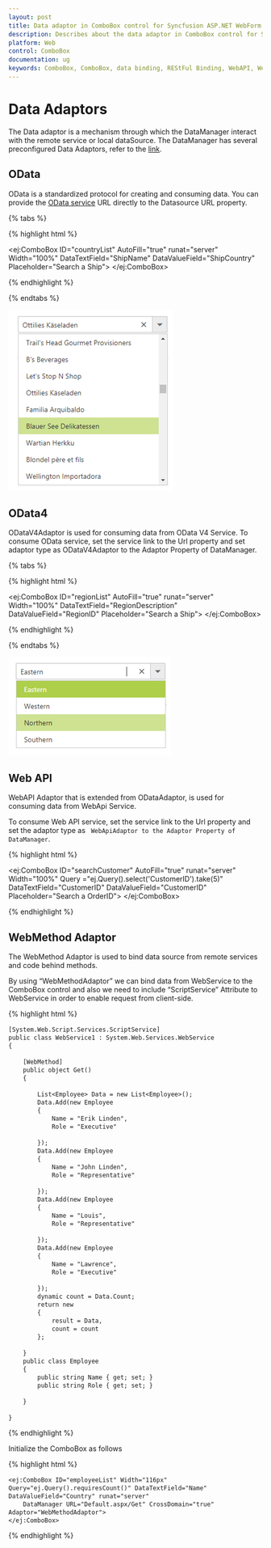 ```yaml
---
layout: post
title: Data adaptor in ComboBox control for Syncfusion ASP.NET WebForm
description: Describes about the data adaptor in ComboBox control for Syncfusion ASP.NET WebForm
platform: Web
control: ComboBox
documentation: ug
keywords: ComboBox, ComboBox, data binding, REStFul Binding, WebAPI, Web Method, OData, OData4
---
```

# Data Adaptors

The Data adaptor is a mechanism through which the DataManager interact with the remote service or local dataSource. The DataManager has several preconfigured Data Adaptors, refer to the [link](http://help.syncfusion.com/aspnetmvc/datamanager/data-adaptors).

## OData

OData is a standardized protocol for creating and consuming data. You can provide the [OData service](http://www.odata.org/) URL directly to the Datasource URL property.

{% tabs %}

{% highlight html %}
    
<ej:ComboBox ID="countryList" AutoFill="true" runat="server" Width="100%" DataTextField="ShipName" DataValueField="ShipCountry" Placeholder="Search a Ship">
    <DataManager URL="http://mvc.syncfusion.com/Services/Northwnd.svc/Orders" Adaptor="ODataAdaptor" CrossDomain="true"></DataManager>
</ej:ComboBox>

{% endhighlight %}

{% endtabs %}

![](DataAdaptor_images/DataAdaptor_image1.png)

## OData4

ODataV4Adaptor is used for consuming data from OData V4 Service. To consume OData service, set the service link to the Url property and set adaptor type as ODataV4Adaptor to the Adaptor Property of DataManager.

{% tabs %}

{% highlight html %}
    
<ej:ComboBox ID="regionList" AutoFill="true" runat="server" Width="100%" DataTextField="RegionDescription" DataValueField="RegionID" Placeholder="Search a Ship">
    <DataManager URL="http://services.odata.org/V4/Northwind/Northwind.svc/Regions/" Adaptor="ODataV4Adaptor"  CrossDomain="true"></DataManager>
</ej:ComboBox>

{% endhighlight %}

{% endtabs %}
    
![](DataAdaptor_images/DataAdaptor_image2.png)

## Web API

WebAPI Adaptor that is extended from ODataAdaptor, is used for consuming data from WebApi Service.

To consume Web API service, set the service link to the Url property and set the adaptor type as ` WebApiAdaptor to the Adaptor Property of DataManager`.
    
{% highlight html %}
    
<ej:ComboBox ID="searchCustomer" AutoFill="true" runat="server" Width="100%" Query ="ej.Query().select('CustomerID').take(5)" DataTextField="CustomerID" DataValueField="CustomerID" Placeholder="Search a OrderID">
    <DataManager URL="http://js.syncfusion.com/demos/ejServices/Wcf/Northwind.svc/Orders/" Adaptor="WebApiAdaptor" CrossDomain="true"></DataManager>
</ej:ComboBox>

{% endhighlight %}

## WebMethod Adaptor

The WebMethod Adaptor is used to bind data source from remote services and code behind methods. 

By using “WebMethodAdaptor” we can bind data from WebService to the ComboBox control and also we need to include “ScriptService” Attribute to WebService in order to enable request from client-side.

{% highlight html %}

    [System.Web.Script.Services.ScriptService]
    public class WebService1 : System.Web.Services.WebService
    {

        [WebMethod]
        public object Get()
        {

            List<Employee> Data = new List<Employee>();
            Data.Add(new Employee
            {
                Name = "Erik Linden",
                Role = "Executive"
                
            });
            Data.Add(new Employee
            {
                Name = "John Linden",
                Role = "Representative"
                
            });
            Data.Add(new Employee
            {
                Name = "Louis",
                Role = "Representative"
               
            });
            Data.Add(new Employee
            {
                Name = "Lawrence",
                Role = "Executive"
               
            });
            dynamic count = Data.Count;
            return new
            {
                result = Data,
                count = count
            };

        }
        public class Employee
        {
            public string Name { get; set; }
            public string Role { get; set; }
         
        }

    }
    
{% endhighlight %}

Initialize the ComboBox as follows

{% highlight html %}

    <ej:ComboBox ID="employeeList" Width="116px" Query="ej.Query().requiresCount()" DataTextField="Name" DataValueField="Country" runat="server"
        DataManager URL="Default.aspx/Get" CrossDomain="true" Adaptor="WebMethodAdaptor">
    </ej:ComboBox>

{% endhighlight %}

